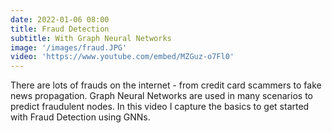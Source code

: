 ```yaml
---
date: 2022-01-06 08:00
title: Fraud Detection 
subtitle: With Graph Neural Networks
image: '/images/fraud.JPG'
video: 'https://www.youtube.com/embed/MZGuz-o7Fl0'
---
```


There are lots of frauds on the internet - from credit card scammers to fake news propagation. Graph Neural Networks are used in many scenarios to predict fraudulent nodes. In this video I capture the basics to get started with Fraud Detection using GNNs. 